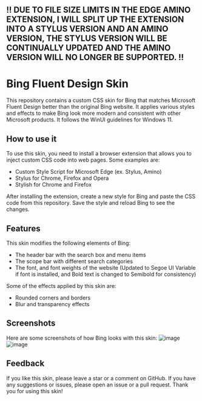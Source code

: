 ## !! DUE TO FILE SIZE LIMITS IN THE EDGE AMINO EXTENSION, I WILL SPLIT UP THE EXTENSION INTO A STYLUS VERSION AND AN AMINO VERSION, THE STYLUS VERSION WILL BE CONTINUALLY UPDATED AND THE AMINO VERSION WILL NO LONGER BE SUPPORTED. !!

# Bing Fluent Design Skin

This repository contains a custom CSS skin for Bing that matches Microsoft Fluent Design better than the original Bing website. It applies various styles and effects to make Bing look more modern and consistent with other Microsoft products. It follows the WinUI guidelines for Windows 11.

## How to use it

To use this skin, you need to install a browser extension that allows you to inject custom CSS code into web pages. Some examples are:

- Custom Style Script for Microsoft Edge (ex. Stylus, Amino)
- Stylus for Chrome, Firefox and Opera
- Stylish for Chrome and Firefox

After installing the extension, create a new style for Bing and paste the CSS code from this repository. Save the style and reload Bing to see the changes.

## Features

This skin modifies the following elements of Bing:

- The header bar with the search box and menu items
- The scope bar with different search categories
- The font, and font weights of the website (Updated to Segoe UI Variable if font is installed, and Bold text is changed to Semibold for consistency)

Some of the effects applied by this skin are:

- Rounded corners and borders
- Blur and transparency effects

## Screenshots

Here are some screenshots of how Bing looks with this skin:
![image](https://github.com/tobyisawesome/bing-fluent-skin/assets/71511385/e3b20886-d91b-42f3-ade3-0523fe01f578)
![image](https://github.com/tobyisawesome/bing-fluent-skin/assets/71511385/eae62ad3-f387-452e-a817-f34bb20a1384)


## Feedback

If you like this skin, please leave a star or a comment on GitHub. If you have any suggestions or issues, please open an issue or a pull request. Thank you for using this skin!
